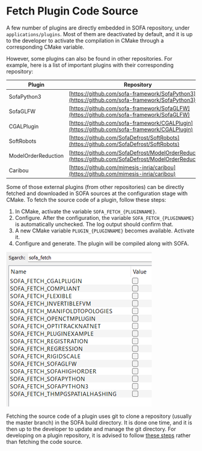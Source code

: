 ﻿# Fetch Plugin Code Source

A few number of plugins are directly embedded in SOFA repository, under `applications/plugins`.
Most of them are deactivated by default, and it is up to the developer to activate the compilation in CMake through a corresponding CMake variable.

However, some plugins can also be found in other repositories.
For example, here is a list of important plugins with their corresponding repository:

| Plugin              | Repository                                                                                               |
|---------------------|----------------------------------------------------------------------------------------------------------|
| SofaPython3         | [https://github.com/sofa-framework/SofaPython3](https://github.com/sofa-framework/SofaPython3)           |
| SofaGLFW            | [https://github.com/sofa-framework/SofaGLFW](https://github.com/sofa-framework/SofaGLFW)                 |
| CGALPlugin          | [https://github.com/sofa-framework/CGALPlugin](https://github.com/sofa-framework/CGALPlugin)             |
| SoftRobots          | [https://github.com/SofaDefrost/SoftRobots](https://github.com/SofaDefrost/SoftRobots)                   |
| ModelOrderReduction | [https://github.com/SofaDefrost/ModelOrderReduction](https://github.com/SofaDefrost/ModelOrderReduction) |
| Caribou             | [https://github.com/mimesis-inria/caribou](https://github.com/mimesis-inria/caribou)                     |

Some of those external plugins (from other repositories) can be directly fetched and downloaded in SOFA sources at the configuration stage with CMake.
To fetch the source code of a plugin, follow these steps:
1) In CMake, activate the variable `SOFA_FETCH_{PLUGINNAME}`.
2) Configure. After the configuration, the variable `SOFA_FETCH_{PLUGINNAME}` is automatically unchecked. The log output should confirm that.
3) A new CMake variable `PLUGIN_{PLUGINNAME}` becomes available. Activate it.
4) Configure and generate. The plugin will be compiled along with SOFA.

![](https://raw.githubusercontent.com/sofa-framework/doc/master/images/plugins/SOFA_FETCH.png)

Fetching the source code of a plugin uses git to clone a repository (usually the master branch) in the SOFA build directory.
It is done one time, and it is then up to the developer to update and manage the git directory.
For developing on a plugin repository, it is advised to follow [these steps](./../build-a-plugin-from-sources/) rather than fetching the code source. 
